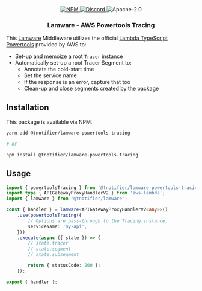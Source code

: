 <div align="center">
    <a href="https://www.npmjs.com/package/@tnotifier/lamware-powertools-tracing" target="_blank">
        <img src="https://img.shields.io/npm/v/@tnotifier/lamware-powertools-tracing?style=flat-square" alt="NPM" />
    </a>
    <a href="https://discord.gg/XMrHXtN" target="_blank">
        <img src="https://img.shields.io/discord/123906549860139008?color=7289DA&label=discord&logo=discord&logoColor=FFFFFF&style=flat-square" alt="Discord" />
    </a>
    <img src="https://img.shields.io/npm/l/@tnotifier/lamware-powertools-tracing?style=flat-square" alt="Apache-2.0" />
    <h3>Lamware - AWS Powertools Tracing</h3>
</div>

This [Lamware](https://github.com/tnotifier/lamware) Middleware utilizes the official [Lambda TypeScript Powertools](https://awslabs.github.io/aws-lambda-powertools-typescript/latest/core/tracer/) provided by AWS to:

- Set-up and memoize a root `Tracer` instance
- Automatically set-up a root Tracer Segment to:
  - Annotate the cold-start time
  - Set the service name
  - If the response is an error, capture that too
  - Clean-up and close segments created by the package

## Installation

This package is available via NPM:

```bash
yarn add @tnotifier/lamware-powertools-tracing

# or

npm install @tnotifier/lamware-powertools-tracing
```

## Usage

```typescript
import { powertoolsTracing } from '@tnotifier/lamware-powertools-tracing';
import type { APIGatewayProxyHandlerV2 } from 'aws-lambda';
import { lamware } from '@tnotifier/lamware';

const { handler } = lamware<APIGatewayProxyHandlerV2<any>>()
    .use(powertoolsTracing({
        // Options are pass-through to the Tracing instance.
        serviceName: 'my-api',
    }))
    .execute(async ({ state }) => {
        // state.tracer
        // state.segment
        // state.subsegment

        return { statusCode: 200 };
    });

export { handler };
```
